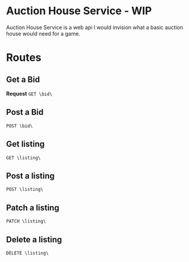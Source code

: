 # Auction House Service - WIP

Auction House Service is a web api I would invision what a basic auction house would need for a game.

# Routes

## Get a Bid
**Request**
```GET \bid\ ```

## Post a Bid
```POST \bid\ ```

## Get listing
```GET \listing\ ```

## Post a listing
```POST \listing\ ```

## Patch a listing
```PATCH \listing\ ```

## Delete a listing
```DELETE \listing\ ```


